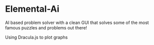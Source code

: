 # Elemental-Ai
AI based problem solver with a clean GUI that solves some of the most famous puzzles and problems out there!


Using Dracula.js to plot graphs



<!-- 

Things done during trial run:
npm install browserify -g

npm init
Use defaults

npm install lodash jquery --save

Then write the code in a file named bundle.js in the root directory
Then create an empty file bundle.js in the dist folder, and run this command

browserify bundle.js -o dist/bundle.js

Now, bundle.js in the root folder has the code from dist/bundle.js and the required code from lodash and jquery

Do the same, but for Dracula js

Things done during Dracula Trial Run:
npm install --save graphdracula raphael
browserify bundle.js -o dist/bundle.js

Reference Links:
https://stackoverflow.com/questions/7034/graph-visualization-library-in-javascript
https://en.wikipedia.org/wiki/Missionaries_and_cannibals_problem
https://graphonline.ru/en/
https://linprog.com/main-traveling-salesman-problem
https://github.com/yusekiya/tsp_gui
https://codeburst.io/implementing-dfs-and-bfs-using-javascript-5034f3cee9a1
https://www.algorithms-and-technologies.com/a_star/javascript
https://www.freecodecamp.org/news/8-essential-graph-algorithms-in-javascript/
 -->

